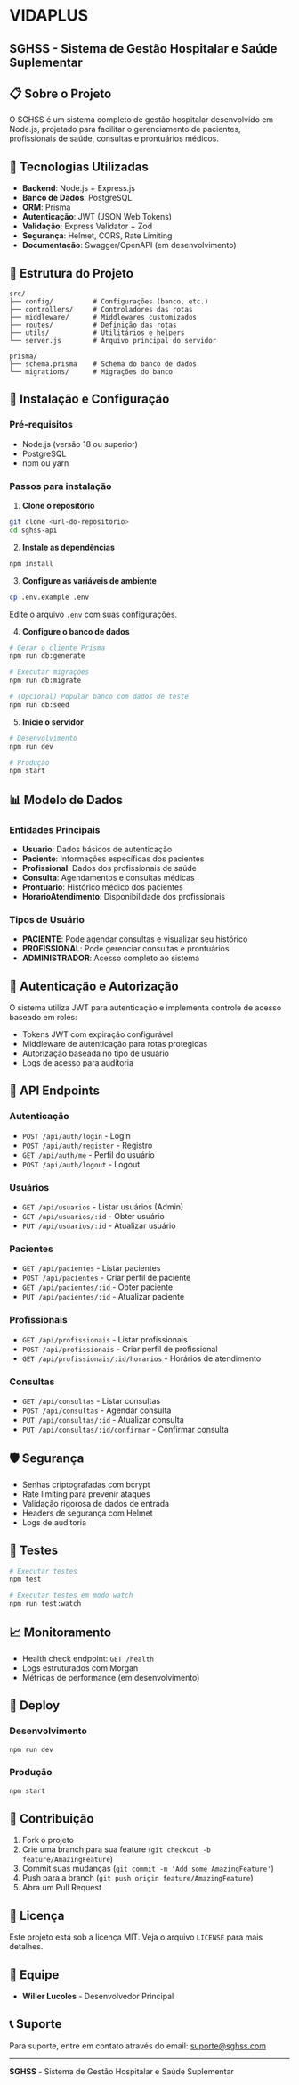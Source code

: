# VIDAPLUS
## SGHSS - Sistema de Gestão Hospitalar e Saúde Suplementar

## 📋 Sobre o Projeto

O SGHSS é um sistema completo de gestão hospitalar desenvolvido em Node.js, projetado para facilitar o gerenciamento de pacientes, profissionais de saúde, consultas e prontuários médicos.

## 🚀 Tecnologias Utilizadas

- **Backend**: Node.js + Express.js
- **Banco de Dados**: PostgreSQL
- **ORM**: Prisma
- **Autenticação**: JWT (JSON Web Tokens)
- **Validação**: Express Validator + Zod
- **Segurança**: Helmet, CORS, Rate Limiting
- **Documentação**: Swagger/OpenAPI (em desenvolvimento)

## 📁 Estrutura do Projeto

```
src/
├── config/          # Configurações (banco, etc.)
├── controllers/     # Controladores das rotas
├── middleware/      # Middlewares customizados
├── routes/          # Definição das rotas
├── utils/           # Utilitários e helpers
└── server.js        # Arquivo principal do servidor

prisma/
├── schema.prisma    # Schema do banco de dados
└── migrations/      # Migrações do banco
```

## 🔧 Instalação e Configuração

### Pré-requisitos

- Node.js (versão 18 ou superior)
- PostgreSQL
- npm ou yarn

### Passos para instalação

1. **Clone o repositório**
```bash
git clone <url-do-repositorio>
cd sghss-api
```

2. **Instale as dependências**
```bash
npm install
```

3. **Configure as variáveis de ambiente**
```bash
cp .env.example .env
```
Edite o arquivo `.env` com suas configurações.

4. **Configure o banco de dados**
```bash
# Gerar o cliente Prisma
npm run db:generate

# Executar migrações
npm run db:migrate

# (Opcional) Popular banco com dados de teste
npm run db:seed
```

5. **Inicie o servidor**
```bash
# Desenvolvimento
npm run dev

# Produção
npm start
```

## 📊 Modelo de Dados

### Entidades Principais

- **Usuario**: Dados básicos de autenticação
- **Paciente**: Informações específicas dos pacientes
- **Profissional**: Dados dos profissionais de saúde
- **Consulta**: Agendamentos e consultas médicas
- **Prontuario**: Histórico médico dos pacientes
- **HorarioAtendimento**: Disponibilidade dos profissionais

### Tipos de Usuário

- **PACIENTE**: Pode agendar consultas e visualizar seu histórico
- **PROFISSIONAL**: Pode gerenciar consultas e prontuários
- **ADMINISTRADOR**: Acesso completo ao sistema

## 🔐 Autenticação e Autorização

O sistema utiliza JWT para autenticação e implementa controle de acesso baseado em roles:

- Tokens JWT com expiração configurável
- Middleware de autenticação para rotas protegidas
- Autorização baseada no tipo de usuário
- Logs de acesso para auditoria

## 📡 API Endpoints

### Autenticação
- `POST /api/auth/login` - Login
- `POST /api/auth/register` - Registro
- `GET /api/auth/me` - Perfil do usuário
- `POST /api/auth/logout` - Logout

### Usuários
- `GET /api/usuarios` - Listar usuários (Admin)
- `GET /api/usuarios/:id` - Obter usuário
- `PUT /api/usuarios/:id` - Atualizar usuário

### Pacientes
- `GET /api/pacientes` - Listar pacientes
- `POST /api/pacientes` - Criar perfil de paciente
- `GET /api/pacientes/:id` - Obter paciente
- `PUT /api/pacientes/:id` - Atualizar paciente

### Profissionais
- `GET /api/profissionais` - Listar profissionais
- `POST /api/profissionais` - Criar perfil de profissional
- `GET /api/profissionais/:id/horarios` - Horários de atendimento

### Consultas
- `GET /api/consultas` - Listar consultas
- `POST /api/consultas` - Agendar consulta
- `PUT /api/consultas/:id` - Atualizar consulta
- `PUT /api/consultas/:id/confirmar` - Confirmar consulta

## 🛡️ Segurança

- Senhas criptografadas com bcrypt
- Rate limiting para prevenir ataques
- Validação rigorosa de dados de entrada
- Headers de segurança com Helmet
- Logs de auditoria

## 🧪 Testes

```bash
# Executar testes
npm test

# Executar testes em modo watch
npm run test:watch
```

## 📈 Monitoramento

- Health check endpoint: `GET /health`
- Logs estruturados com Morgan
- Métricas de performance (em desenvolvimento)

## 🚀 Deploy

### Desenvolvimento
```bash
npm run dev
```

### Produção
```bash
npm start
```

## 📝 Contribuição

1. Fork o projeto
2. Crie uma branch para sua feature (`git checkout -b feature/AmazingFeature`)
3. Commit suas mudanças (`git commit -m 'Add some AmazingFeature'`)
4. Push para a branch (`git push origin feature/AmazingFeature`)
5. Abra um Pull Request

## 📄 Licença

Este projeto está sob a licença MIT. Veja o arquivo `LICENSE` para mais detalhes.

## 👥 Equipe

- **Willer Lucoles** - Desenvolvedor Principal

## 📞 Suporte

Para suporte, entre em contato através do email: suporte@sghss.com

---

**SGHSS** - Sistema de Gestão Hospitalar e Saúde Suplementar
```
